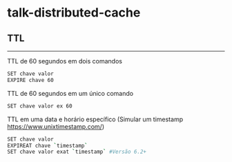 # talk-distributed-cache

## TTL
---
TTL de 60 segundos em dois comandos
```sh
SET chave valor 
EXPIRE chave 60
```

TTL de 60 segundos em um único comando
```sh
SET chave valor ex 60
```

TTL em uma data e horário específico (Simular um timestamp https://www.unixtimestamp.com/)
```sh
SET chave valor
EXPIREAT chave `timestamp`
SET chave valor exat `timestamp` #Versão 6.2+
```